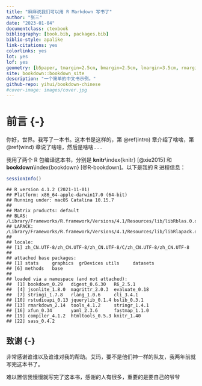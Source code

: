 ```yaml
--- 
title: "麻麻说我们可以用 R Markdown 写书了"
author: "张三"
date: "2023-01-04"
documentclass: ctexbook
bibliography: [book.bib, packages.bib]
biblio-style: apalike
link-citations: yes
colorlinks: yes
lot: yes
lof: yes
geometry: [b5paper, tmargin=2.5cm, bmargin=2.5cm, lmargin=3.5cm, rmargin=2.5cm]
site: bookdown::bookdown_site
description: "一个简单的中文书示例。"
github-repo: yihui/bookdown-chinese
#cover-image: images/cover.jpg
---
```




# 前言 {-}

你好，世界。我写了一本书。这本书是这样的，第 \@ref(intro) 章介绍了啥啥，第 \@ref(wind) 章说了啥啥，然后是啥啥……

我用了两个 R 包编译这本书，分别是 **knitr**\index{knitr} [@xie2015] 和 **bookdown**\index{bookdown} [@R-bookdown]。以下是我的 R 进程信息：


```r
sessionInfo()
```

```
## R version 4.1.2 (2021-11-01)
## Platform: x86_64-apple-darwin17.0 (64-bit)
## Running under: macOS Catalina 10.15.7
## 
## Matrix products: default
## BLAS:   /Library/Frameworks/R.framework/Versions/4.1/Resources/lib/libRblas.0.dylib
## LAPACK: /Library/Frameworks/R.framework/Versions/4.1/Resources/lib/libRlapack.dylib
## 
## locale:
## [1] zh_CN.UTF-8/zh_CN.UTF-8/zh_CN.UTF-8/C/zh_CN.UTF-8/zh_CN.UTF-8
## 
## attached base packages:
## [1] stats     graphics  grDevices utils     datasets 
## [6] methods   base     
## 
## loaded via a namespace (and not attached):
##  [1] bookdown_0.29   digest_0.6.30   R6_2.5.1       
##  [4] jsonlite_1.8.0  magrittr_2.0.3  evaluate_0.18  
##  [7] stringi_1.7.8   rlang_1.0.6     cli_3.4.1      
## [10] rstudioapi_0.13 jquerylib_0.1.4 bslib_0.3.1    
## [13] rmarkdown_2.14  tools_4.1.2     stringr_1.4.1  
## [16] xfun_0.34       yaml_2.3.6      fastmap_1.1.0  
## [19] compiler_4.1.2  htmltools_0.5.3 knitr_1.40     
## [22] sass_0.4.2
```

## 致谢 {-}

非常感谢谁谁以及谁谁对我的帮助。艾玛，要不是他们神一样的队友，我两年前就写完这本书了。

难以置信我慢慢就写完了这本书，感谢的人有很多，重要的是要自己的爷爷
```

